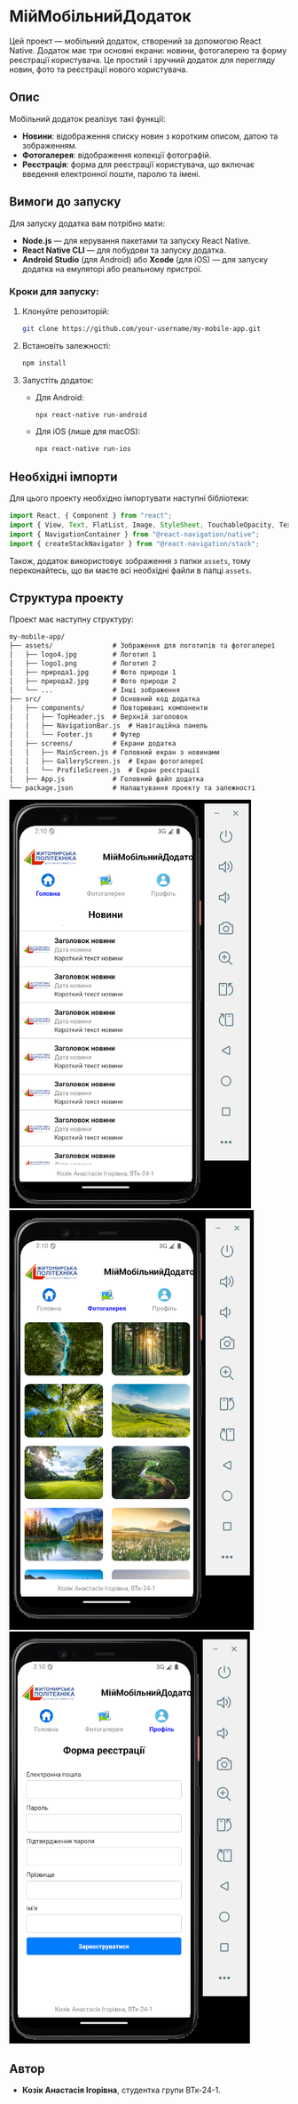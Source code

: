 
# МійМобільнийДодаток

Цей проект — мобільний додаток, створений за допомогою React Native. Додаток має три основні екрани: новини, фотогалерею та форму реєстрації користувача. Це простий і зручний додаток для перегляду новин, фото та реєстрації нового користувача.

## Опис

Мобільний додаток реалізує такі функції:
- **Новини**: відображення списку новин з коротким описом, датою та зображенням.
- **Фотогалерея**: відображення колекції фотографій.
- **Реєстрація**: форма для реєстрації користувача, що включає введення електронної пошти, паролю та імені.

## Вимоги до запуску

Для запуску додатка вам потрібно мати:
- **Node.js** — для керування пакетами та запуску React Native.
- **React Native CLI** — для побудови та запуску додатка.
- **Android Studio** (для Android) або **Xcode** (для iOS) — для запуску додатка на емуляторі або реальному пристрої.

### Кроки для запуску:

1. Клонуйте репозиторій:
   ```bash
   git clone https://github.com/your-username/my-mobile-app.git
   ```

2. Встановіть залежності:
   ```bash
   npm install
   ```

3. Запустіть додаток:
   - Для Android:
     ```bash
     npx react-native run-android
     ```

   - Для iOS (лише для macOS):
     ```bash
     npx react-native run-ios
     ```

## Необхідні імпорти

Для цього проекту необхідно імпортувати наступні бібліотеки:

```js
import React, { Component } from "react";
import { View, Text, FlatList, Image, StyleSheet, TouchableOpacity, TextInput } from "react-native";
import { NavigationContainer } from "@react-navigation/native";
import { createStackNavigator } from "@react-navigation/stack";
```

Також, додаток використовує зображення з папки `assets`, тому переконайтесь, що ви маєте всі необхідні файли в папці `assets`.

## Структура проекту

Проект має наступну структуру:

```
my-mobile-app/
├── assets/               # Зображення для логотипів та фотогалереї
│   ├── logo4.jpg         # Логотип 1
│   ├── logo1.png         # Логотип 2
│   ├── природа1.jpg      # Фото природи 1
│   ├── природа2.jpg      # Фото природи 2
│   └── ...               # Інші зображення
├── src/                  # Основний код додатка
│   ├── components/       # Повторювані компоненти
│   │   ├── TopHeader.js  # Верхній заголовок
│   │   ├── NavigationBar.js  # Навігаційна панель
│   │   └── Footer.js     # Футер
│   ├── screens/          # Екрани додатка
│   │   ├── MainScreen.js # Головний екран з новинами
│   │   ├── GalleryScreen.js  # Екран фотогалереї
│   │   └── ProfileScreen.js  # Екран реєстрації
│   ├── App.js            # Головний файл додатка
└── package.json          # Налаштування проекту та залежності
```

![Головна](assets/Головна.png)
![ГФотогалерея](assets/Фотогалерея.png)
![Реєстрація](assets/Реєстрація.png)

## Автор

- **Козік Анастасія Ігорівна**, студентка групи ВТк-24-1.
